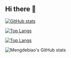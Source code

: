 ## Hi there 👋


[![GitHub stats](https://github-readme-stats.vercel.app/api?username=mengdebiao&show_icons=true)](https://github.com/anuraghazra/github-readme-stats)

[![Top Langs](https://github-readme-stats.vercel.app/api/top-langs/?username=mengdebiao)](https://github.com/anuraghazra/github-readme-stats)

[![Top Langs](https://github-readme-stats.vercel.app/api/top-langs/?username=mengdebiao&layout=compact)](https://github.com/anuraghazra/github-readme-stats)

<img src="https://camo.githubusercontent.com/774edc88597ea86b769af93405f8cf39fbf34604090fce336df6c04fd3da196a/68747470733a2f2f6769746875622d726561646d652d73746174732e76657263656c2e6170702f6170693f757365726e616d653d6d656e6764656269616f" alt="Mengdebiao's GitHub stats" data-canonical-src="https://github-readme-stats.vercel.app/api?username=mengdebiao" style="max-width: 100%;">

<!--
**mengdebiao/mengdebiao** is a ✨ _special_ ✨ repository because its `README.md` (this file) appears on your GitHub profile.

Here are some ideas to get you started:

- 🔭 I’m currently working on ...
- 🌱 I’m currently learning ...
- 👯 I’m looking to collaborate on ...
- 🤔 I’m looking for help with ...
- 💬 Ask me about ...
- 📫 How to reach me: ...
- 😄 Pronouns: ...
- ⚡ Fun fact: ...
-->
